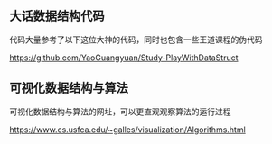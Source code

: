 ## 大话数据结构代码

代码大量参考了以下这位大神的代码，同时也包含一些王道课程的伪代码

https://github.com/YaoGuangyuan/Study-PlayWithDataStruct

## 可视化数据结构与算法

可视化数据结构与算法的网址，可以更直观观察算法的运行过程

https://www.cs.usfca.edu/~galles/visualization/Algorithms.html

